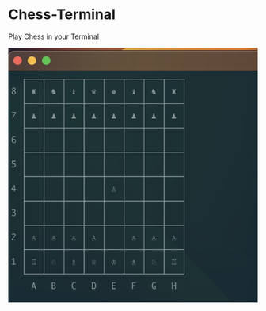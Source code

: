 # Chess-Terminal
Play Chess in your Terminal

![Picture of chess board in termian](images/terminal.jpg)